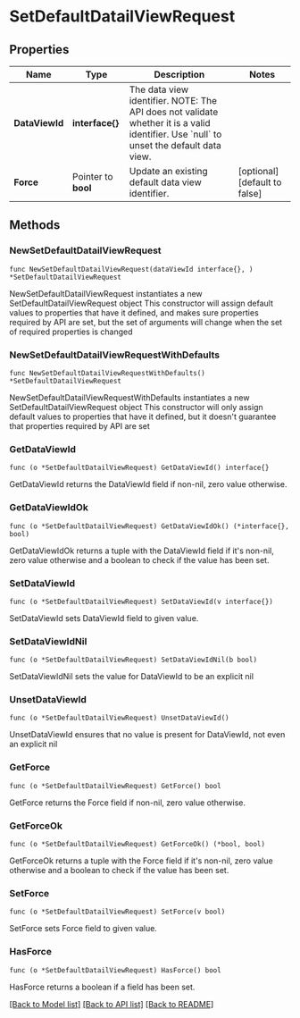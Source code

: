 # SetDefaultDatailViewRequest

## Properties

Name | Type | Description | Notes
------------ | ------------- | ------------- | -------------
**DataViewId** | **interface{}** | The data view identifier. NOTE: The API does not validate whether it is a valid identifier. Use &#x60;null&#x60; to unset the default data view.  | 
**Force** | Pointer to **bool** | Update an existing default data view identifier. | [optional] [default to false]

## Methods

### NewSetDefaultDatailViewRequest

`func NewSetDefaultDatailViewRequest(dataViewId interface{}, ) *SetDefaultDatailViewRequest`

NewSetDefaultDatailViewRequest instantiates a new SetDefaultDatailViewRequest object
This constructor will assign default values to properties that have it defined,
and makes sure properties required by API are set, but the set of arguments
will change when the set of required properties is changed

### NewSetDefaultDatailViewRequestWithDefaults

`func NewSetDefaultDatailViewRequestWithDefaults() *SetDefaultDatailViewRequest`

NewSetDefaultDatailViewRequestWithDefaults instantiates a new SetDefaultDatailViewRequest object
This constructor will only assign default values to properties that have it defined,
but it doesn't guarantee that properties required by API are set

### GetDataViewId

`func (o *SetDefaultDatailViewRequest) GetDataViewId() interface{}`

GetDataViewId returns the DataViewId field if non-nil, zero value otherwise.

### GetDataViewIdOk

`func (o *SetDefaultDatailViewRequest) GetDataViewIdOk() (*interface{}, bool)`

GetDataViewIdOk returns a tuple with the DataViewId field if it's non-nil, zero value otherwise
and a boolean to check if the value has been set.

### SetDataViewId

`func (o *SetDefaultDatailViewRequest) SetDataViewId(v interface{})`

SetDataViewId sets DataViewId field to given value.


### SetDataViewIdNil

`func (o *SetDefaultDatailViewRequest) SetDataViewIdNil(b bool)`

 SetDataViewIdNil sets the value for DataViewId to be an explicit nil

### UnsetDataViewId
`func (o *SetDefaultDatailViewRequest) UnsetDataViewId()`

UnsetDataViewId ensures that no value is present for DataViewId, not even an explicit nil
### GetForce

`func (o *SetDefaultDatailViewRequest) GetForce() bool`

GetForce returns the Force field if non-nil, zero value otherwise.

### GetForceOk

`func (o *SetDefaultDatailViewRequest) GetForceOk() (*bool, bool)`

GetForceOk returns a tuple with the Force field if it's non-nil, zero value otherwise
and a boolean to check if the value has been set.

### SetForce

`func (o *SetDefaultDatailViewRequest) SetForce(v bool)`

SetForce sets Force field to given value.

### HasForce

`func (o *SetDefaultDatailViewRequest) HasForce() bool`

HasForce returns a boolean if a field has been set.


[[Back to Model list]](../README.md#documentation-for-models) [[Back to API list]](../README.md#documentation-for-api-endpoints) [[Back to README]](../README.md)


